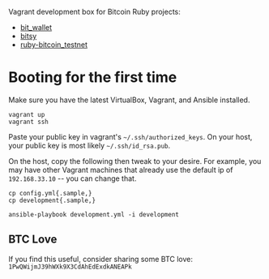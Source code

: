 Vagrant development box for Bitcoin Ruby projects:

- [bit_wallet](https://github.com/ramontayag/bitcoin_wallet)
- [bitsy](https://github.com/ramontayag/bitsy)
- [ruby-bitcoin_testnet](https://github.com/ramontayag/ruby-bitcoin_testnet)

# Booting for the first time

Make sure you have the latest VirtualBox, Vagrant, and Ansible installed.

    vagrant up
    vagrant ssh

Paste your public key in vagrant's `~/.ssh/authorized_keys`. On your host, your public key is most likely `~/.ssh/id_rsa.pub`.

On the host, copy the following then tweak to your desire. For example, you may have other Vagrant machines that already use the default ip of `192.168.33.10` -- you can change that.

    cp config.yml{.sample,}
    cp development{.sample,}

    ansible-playbook development.yml -i development

## BTC Love

If you find this useful, consider sharing some BTC love: `1PwQWijmJ39hWXk9X3CdAhEdExdkANEAPk`

